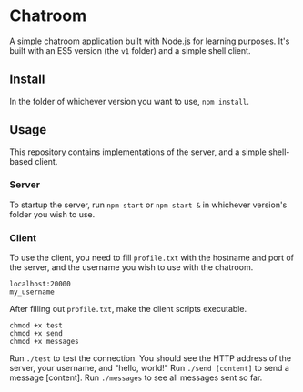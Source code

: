# Chatroom

A simple chatroom application built with Node.js for learning purposes. It's built with an ES5 version (the `v1` folder) and a simple shell client.

## Install

In the folder of whichever version you want to use, `npm install`.

## Usage

This repository contains implementations of the server, and a simple shell-based client.

### Server
To startup the server, run `npm start` or `npm start &` in whichever version's folder you wish to use.

### Client

To use the client, you need to fill `profile.txt` with the hostname and port of the server, and the username you wish to use with the chatroom.
```
localhost:20000
my_username
```

After filling out `profile.txt`, make the client scripts executable.
```
chmod +x test
chmod +x send
chmod +x messages
```

Run `./test` to test the connection. You should see the HTTP address of the server, your username, and "hello, world!"
Run `./send [content]` to send a message [content].
Run `./messages` to see all messages sent so far.
